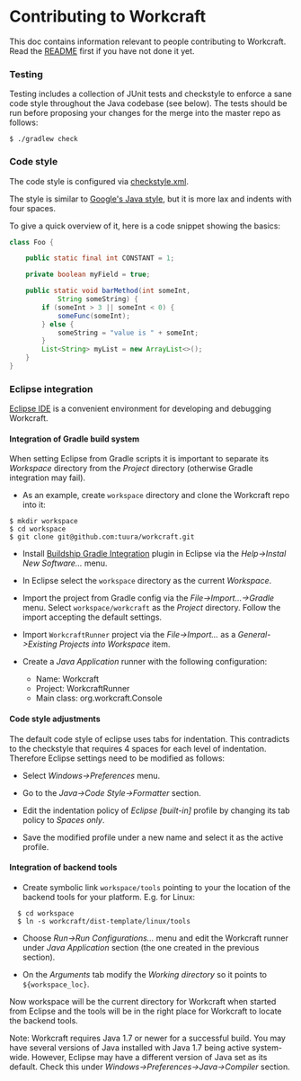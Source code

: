 # Contributing to Workcraft

This doc contains information relevant to people contributing to Workcraft.
Read the [README](README.md) first if you have not done it yet.

### Testing

Testing includes a collection of JUnit tests and checkstyle to enforce a sane 
code style throughout the Java codebase (see below). The tests should be run 
before proposing your changes for the merge into the master repo as follows:

    $ ./gradlew check

### Code style

The code style is configured via [checkstyle.xml](config/checkstyle/checkstyle.xml).

The style is similar to [Google's Java style](https://google.github.io/styleguide/javaguide.html),
but it is more lax and indents with four spaces.

To give a quick overview of it, here is a code snippet showing the
basics:

```java
class Foo {

    public static final int CONSTANT = 1;

    private boolean myField = true;

    public static void barMethod(int someInt,
            String someString) {
        if (someInt > 3 || someInt < 0) {
            someFunc(someInt);
        } else {
            someString = "value is " + someInt;
        }
        List<String> myList = new ArrayList<>();
    }
}
```

### Eclipse integration

[Eclipse IDE](https://www.eclipse.org/) is a convenient environment for
developing and debugging Workcraft. 

#### Integration of Gradle build system

When setting Eclipse from Gradle scripts it is important to separate its
*Workspace* directory from the *Project* directory (otherwise Gradle
integration may fail).

* As an example, create `workspace` directory and clone the Workcraft
  repo into it:

```
$ mkdir workspace
$ cd workspace
$ git clone git@github.com:tuura/workcraft.git
```

* Install [Buildship Gradle Integration](https://marketplace.eclipse.org/content/buildship-gradle-integration)
  plugin in Eclipse via the *Help->Instal New Software...* menu.

* In Eclipse select the `workspace` directory as the current *Workspace*.

* Import the project from Gradle config via the *File->Import...->Gradle*
  menu. Select `workspace/workcraft` as the *Project* directory. 
  Follow the import accepting the default settings.

* Import `WorkcraftRunner` project via the *File->Import...* as a
  *General->Existing Projects into Workspace* item.

* Create a *Java Application* runner with the following configuration:

  * Name: Workcraft
  * Project: WorkcraftRunner
  * Main class: org.workcraft.Console

#### Code style adjustments

The default code style of eclipse uses tabs for indentation. This 
contradicts to the checkstyle that requires 4 spaces for each level of 
indentation. Therefore Eclipse settings need to be modified as follows:

* Select *Windows->Preferences* menu. 

* Go to the *Java->Code Style->Formatter* section.

* Edit the indentation policy of *Eclipse [built-in]* profile by
  changing its tab policy to *Spaces only*.

* Save the modified profile under a new name and select it as the active
  profile.

#### Integration of backend tools

* Create symbolic link `workspace/tools` pointing to your the location
  of the backend tools for your platform. E.g. for Linux:

```
  $ cd workspace
  $ ln -s workcraft/dist-template/linux/tools
```

* Choose *Run->Run Configurations...* menu and edit the Workcraft runner
  under *Java Application* section (the one created in the previous
  section).

* On the *Arguments* tab modify the *Working directory* so it points to
  `${workspace_loc}`.

Now workspace will be the current directory for Workcraft when started
from Eclipse and the tools will be in the right place for Workcraft to
locate the backend tools.

Note: Workcraft requires Java 1.7 or newer for a successful build. You
may have several versions of Java installed with Java 1.7 being active
system-wide. However, Eclipse may have a different version of Java set
as its default. Check this under *Windows->Preferences->Java->Compiler*
section.
